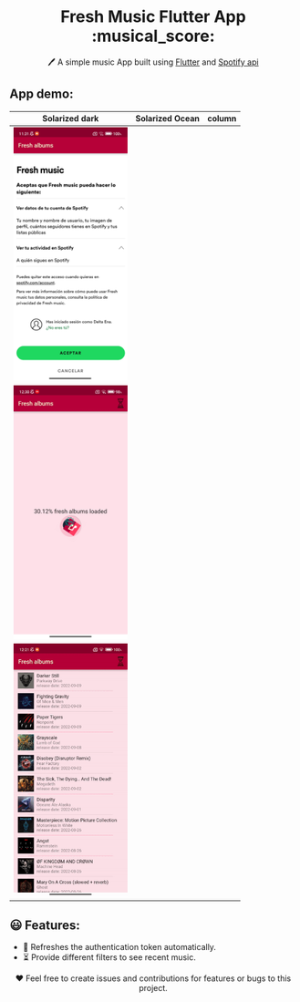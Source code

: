 <h1 align="center">Fresh Music Flutter App :musical_score:</h1>  
<p align="center">
  🖊️ A simple music App built using <a href="https://flutter.dev/">Flutter</a> and <a href="https://developer.spotify.com/documentation/">Spotify api</a>
</p>

## App demo: 

Solarized dark             |  Solarized Ocean          | column |
:-------------------------:|:-------------------------:|:-------------------------:|
<img src="https://github.com/deltaena/Resources/blob/main/Fresh%20music/Spotify%20auth.jpg" width="200" /> |  
<img src="https://github.com/deltaena/Resources/blob/main/Fresh%20music/Albums%20loading.jpg" width="200" /> |
<img src="https://github.com/deltaena/Resources/blob/main/Fresh%20music/app%20preview.gif" width="200" /> |

## 😃 Features:

- :key: Refreshes the authentication token automatically.
- :hourglass_flowing_sand: Provide different filters to see recent music.

<p align="center">
  ❤️ Feel free to create issues and contributions for features or bugs to this project.
</p>
